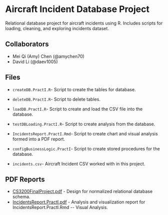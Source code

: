 # Aircraft Incident Database Project
Relational database project for aircraft incidents using R. Includes scripts for loading, cleaning, and exploring incidents dataset. 

## Collaborators
- Mei Qi (Amy) Chen (@amychen70)
- David Li (@daev1005)

## Files
- `createDB.PractI.R`- Script to create the tables for database.
- `deleteDB.PractI.R`- Script to delete tables.
- `loadDB.PractI.R`- Script to create and load the CSV file into the database.
- `testDBLoading.PractI.R`- Script to create analysis from the database.
- `IncidentsReport.PractI.Rmd`- Script to create chart and visual analysis formed into a PDF report.
- `configBusinessLogic.PractI`- Script to create stored procedures for the database.

- `incidents.csv`- Aircraft Incident CSV worked with in this project. 

## PDF Reports
- [CS3200FinalProject.pdf](CS3200FinalProject.pdf) - Design for normalized relational database schema.
- [IncidentsReport.PractI.pdf](IncidentsReport.PractI.pdf) - Analysis and visualization report for IncidentsReport.PractI.Rmd -- Visual Analysis.

